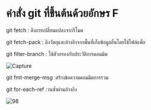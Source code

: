 # คำสั่ง git ที่ขึ้นต้นด้วยอักษร F
git fetch : ดึงการเปลี่ยนแปลงจากรีโมต

git fetch-pack : ดึงวัตถุและอ้างอิงจากพื้นที่เก็บข้อมูลอื่นโดยใช้ไฟล์แพ็ก

git filter-branch : ใช้ตัวกรองกับประวัติการคอมมิต


![Capture](https://github.com/chatladawongkanyon/COM-LAB-I-LabSheet-Week-16/assets/144195963/7324b355-5bba-4412-aa8e-768dc340633e)



git fmt-merge-msg :สร้างข้อความคอมมิตการรวม

git for-each-ref :วนซ้ำผ่านอ้างอิง


![98](https://github.com/chatladawongkanyon/COM-LAB-I-LabSheet-Week-16/assets/144195963/bedad691-4533-4987-a52b-bcf193c014fe)

